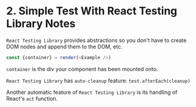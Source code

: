 # 2. Simple Test With React Testing Library Notes

`React Testing Library` provides abstractions so you don't have to create DOM nodes and append them to the DOM, etc.

```javascript
const {container} = render(<Example />)
```

`container` is the div your component has been mounted onto.

`React Testing Library` has `auto-cleanup` feature:
`test.afterEach(cleanup)`

Another automatic feature of `React Testing Library` is its handling of React's `act` function.
